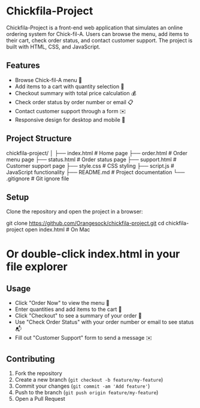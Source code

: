 # Chickfila-Project

Chickfila-Project is a front-end web application that simulates an online 
ordering system for Chick-fil-A. Users can browse the menu, add items to 
their cart, check order status, and contact customer support. The project 
is built with HTML, CSS, and JavaScript.

## Features

- Browse Chick-fil-A menu 🍗  
- Add items to a cart with quantity selection 🛒  
- Checkout summary with total price calculation 💰  
- Check order status by order number or email 📋  
- Contact customer support through a form ✉️  
- Responsive design for desktop and mobile 📱  

## Project Structure

chickfila-project/
│
├── index.html        # Home page
├── order.html        # Order menu page
├── status.html       # Order status page
├── support.html      # Customer support page
├── style.css         # CSS styling
├── script.js         # JavaScript functionality
├── README.md         # Project documentation
└── .gitignore        # Git ignore file

## Setup

Clone the repository and open the project in a browser:

git clone https://github.com/Orangesock/chickfila-project.git
cd chickfila-project
open index.html  # On Mac
# Or double-click index.html in your file explorer

## Usage

- Click "Order Now" to view the menu 🍔  
- Enter quantities and add items to the cart 🛒  
- Click "Checkout" to see a summary of your order 🧾  
- Use "Check Order Status" with your order number or email to see status 
📬  
- Fill out "Customer Support" form to send a message ✉️  

## Contributing

1. Fork the repository  
2. Create a new branch (`git checkout -b feature/my-feature`)  
3. Commit your changes (`git commit -am 'Add feature'`)  
4. Push to the branch (`git push origin feature/my-feature`)  
5. Open a Pull Request

